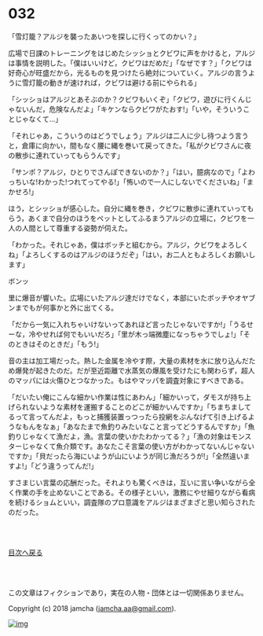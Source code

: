 # 032

「雪灯籠？アルジを襲ったあいつを探しに行くってのかい？」  

広場で日課のトレーニングをはじめたシッショとクビワに声をかけると，アルジは事情を説明した。「僕はいいけど，クビワはだめだ」「なぜです？」「クビワは好奇心が旺盛だから，光るものを見つけたら絶対についていく。アルジの言うように雪灯籠の動きが速ければ，クビワは避ける前にやられる」  

「シッショはアルジとあそぶのか？クビワもいくぞ」「クビワ，遊びに行くんじゃないんだ，危険なんだよ」「キケンならクビワがたおす!」「いや，そういうことじゃなくて…」  

「それじゃあ，こういうのはどうでしょう」アルジは二人に少し待つよう言うと，倉庫に向かい，間もなく腰に縄を巻いて戻ってきた。「私がクビワさんに夜の散歩に連れていってもらうんです」  

「サンポ？アルジ，ひとりでさんぽできないのか？」「はい，臆病なので」「よわっちいな!わかった!つれてってやる!」「怖いので一人にしないでくださいね」「まかせろ!」  

ほう，とシッショが感心した。自分に縄を巻き，クビワに散歩に連れていってもらう，あくまで自分のほうをペットとしてふるまうアルジの立場に，クビワを一人の人間として尊重する姿勢が伺えた。  

「わかった。それじゃあ，僕はボッチと組むから。アルジ，クビワをよろしくね」「よろしくするのはアルジのほうだぞ」「はい，お二人ともよろしくお願いします」  

ボンッ  

里に爆音が響いた。広場にいたアルジ達だけでなく，本部にいたボッチやオヤブンまでもが何事かと外に出てくる。  

「だから一気に入れちゃいけないってあれほど言ったじゃないですか!」「うるせーな，冷やせれば何でもいいだろ」「里が木っ端微塵になっちゃうでしょ!」「そのときはそのときだ」「もう!」  

音の主は加工場だった。熱した金属を冷やす際，大量の素材を水に放り込んだため爆発が起きたのだ。だが至近距離で水蒸気の爆風を受けたにも関わらず，超人のマッパには火傷ひとつなかった。もはやマッパを調査対象にすべきである。  

「だいたい俺にこんな細かい作業は性にあわん」「細かいって，ダモスが持ち上げられないような素材を運搬することのどこが細かいんですか」「ちまちましてるって言ってんだよ，もっと捕獲装置っつったら投網をぶんなげて引き上げるようなもんをなぁ」「あなたまで魚釣りみたいなこと言ってどうするんですか」「魚釣りじゃなくて漁だよ，漁。言葉の使いかたわかってる？」「漁の対象はモンスターじゃなくて魚介類です。あなたこそ言葉の使い方がわかってないんじゃないですか」「貝だったら海にいようが山にいようが同じ漁だろうが!」「全然違いますよ!」「どう違うってんだ!」  

すさまじい言葉の応酬だった。それよりも驚くべきは，互いに言い争いながら全く作業の手を止めないことである。その様子といい，激務にやせ細りながら看病を続けるショムといい，調査隊のプロ意識をアルジはまざまざと思い知らされたのだった。  

<br>  
<br>  

[目次へ戻る](https://github.com/jamcha-aa/OblivionReports/blob/master/README.md)  

<br>  
<br>  

この文章はフィクションであり，実在の人物・団体とは一切関係ありません。  

Copyright (c) 2018 jamcha (jamcha.aa@gmail.com).  

[![img](http://i.creativecommons.org/l/by-nc-sa/4.0/88x31.png)](http://creativecommons.org/licenses/by-nc-sa/4.0/deed)